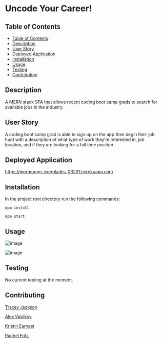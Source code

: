 # Uncode Your Career!

## Table of Contents
- [Table of Contents](#table-of-contents)
- [Description](#acceptance-criteria)
- [User Story](#user-story)
- [Deployed Application](#deployed-application)
- [Installation](#installation)
- [Usage](#usage)
- [Testing](#testing)
- [Contributing](#contributing)

## Description
A MERN stack SPA that allows recent coding boot camp grads to search for available jobs in the industry.

## User Story
A coding boot camp grad is able to sign up on the app then begin their job hunt with a description of what type of work they're interested in, job location, and if they are looking for a full time position.

## Deployed Application
https://murmuring-everglades-03231.herokuapp.com

## Installation
In the project root directory run the following commands:

`npm install`

`npm start`

## Usage
![image](https://user-images.githubusercontent.com/65192910/98988231-f4a0e900-24ec-11eb-8568-ffda64ef7a4f.png)


![image](https://user-images.githubusercontent.com/65192910/98988281-097d7c80-24ed-11eb-9567-548ac66f6f93.png)

## Testing
No current testing at the moment.

## Contributing
[Tracey Jackson](https://github.com/cjacktwil)

[Alex Vasilkov](https://github.com/Alex2055)

[Kristin Earnest](https://github.com/kearnest1)

[Rachel Fritz](https://github.com/rachelf0)
